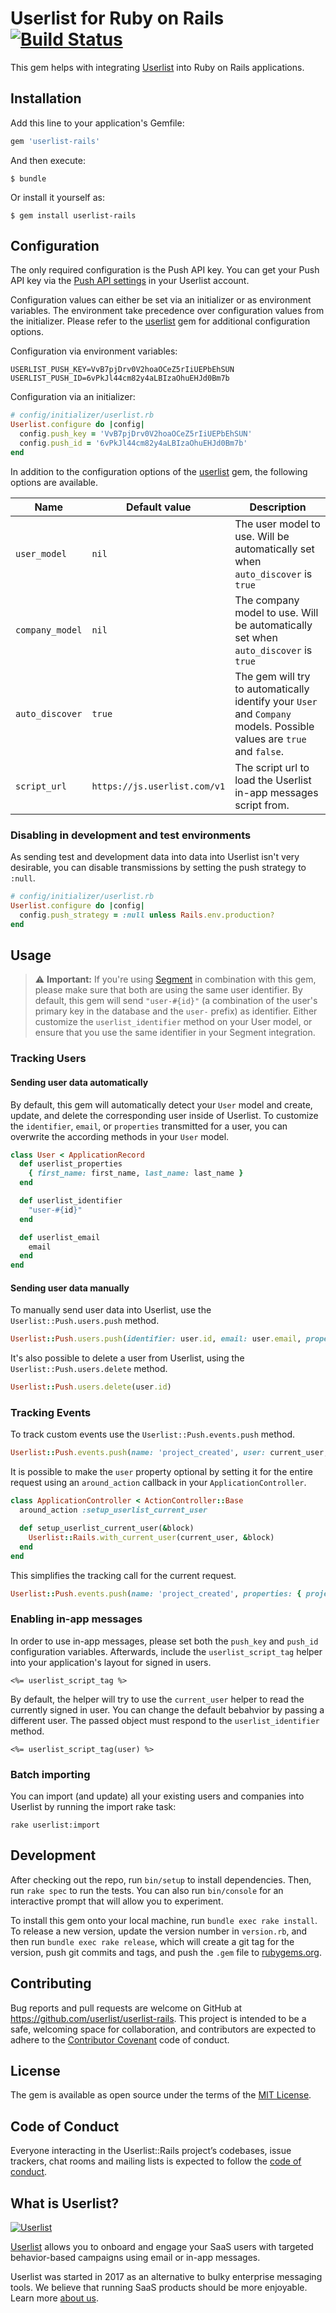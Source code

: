 # Userlist for Ruby on Rails [![Build Status](https://github.com/userlist/userlist-rails/workflows/Tests/badge.svg)](https://github.com/userlist/userlist-rails)

This gem helps with integrating [Userlist](http://userlist.com) into Ruby on Rails applications.

## Installation

Add this line to your application's Gemfile:

```ruby
gem 'userlist-rails'
```

And then execute:

    $ bundle

Or install it yourself as:

    $ gem install userlist-rails

## Configuration

The only required configuration is the Push API key. You can get your Push API key via the [Push API settings](https://app.userlist.com/settings/push) in your Userlist account.

Configuration values can either be set via an initializer or as environment variables. The environment take precedence over configuration values from the initializer. Please refer to the [userlist](http://github.com/userlist/userlist-ruby) gem for additional configuration options.

Configuration via environment variables:

```shell
USERLIST_PUSH_KEY=VvB7pjDrv0V2hoaOCeZ5rIiUEPbEhSUN
USERLIST_PUSH_ID=6vPkJl44cm82y4aLBIzaOhuEHJd0Bm7b
```

Configuration via an initializer:

```ruby
# config/initializer/userlist.rb
Userlist.configure do |config|
  config.push_key = 'VvB7pjDrv0V2hoaOCeZ5rIiUEPbEhSUN'
  config.push_id = '6vPkJl44cm82y4aLBIzaOhuEHJd0Bm7b'
end
```

In addition to the configuration options of the [userlist](http://github.com/userlist/userlist-ruby#configuration) gem, the following options are available.

| Name            | Default value                | Description                                                                                                          |
| --------------- | ---------------------------- | -------------------------------------------------------------------------------------------------------------------- |
| `user_model`    | `nil`                        | The user model to use. Will be automatically set when `auto_discover` is `true`                                      |
| `company_model` | `nil`                        | The company model to use. Will be automatically set when `auto_discover` is `true`                                   |
| `auto_discover` | `true`                       | The gem will try to automatically identify your `User` and `Company` models. Possible values are `true` and `false`. |
| `script_url`    | `https://js.userlist.com/v1` | The script url to load the Userlist in-app messages script from.                                                     |

### Disabling in development and test environments

As sending test and development data into data into Userlist isn't very desirable, you can disable transmissions by setting the push strategy to `:null`.

```ruby
# config/initializer/userlist.rb
Userlist.configure do |config|
  config.push_strategy = :null unless Rails.env.production?
end
```

## Usage

> ⚠️ **Important:** If you're using [Segment](https://segment.com) in combination with this gem, please make sure that both are using the same user identifier. By default, this gem will send `"user-#{id}"` (a combination of the user's primary key in the database and the `user-` prefix) as identifier. Either customize the `userlist_identifier` method on your User model, or ensure that you use the same identifier in your Segment integration.

### Tracking Users

#### Sending user data automatically

By default, this gem will automatically detect your `User` model and create, update, and delete the corresponding user inside of Userlist. To customize the `identifier`, `email`, or `properties` transmitted for a user, you can overwrite the according methods in your `User` model.

```ruby
class User < ApplicationRecord
  def userlist_properties
    { first_name: first_name, last_name: last_name }
  end

  def userlist_identifier
    "user-#{id}"
  end

  def userlist_email
    email
  end
end
```

#### Sending user data manually

To manually send user data into Userlist, use the `Userlist::Push.users.push` method.

```ruby
Userlist::Push.users.push(identifier: user.id, email: user.email, properties: { first_name: user.first_name, last_name: user.last_name })
```

It's also possible to delete a user from Userlist, using the `Userlist::Push.users.delete` method.

```ruby
Userlist::Push.users.delete(user.id)
```

### Tracking Events

To track custom events use the `Userlist::Push.events.push` method.

```ruby
Userlist::Push.events.push(name: 'project_created', user: current_user, properties: { project_name: project.name })
```

It is possible to make the `user` property optional by setting it for the entire request using an `around_action` callback in your `ApplicationController`.

```ruby
class ApplicationController < ActionController::Base
  around_action :setup_userlist_current_user

  def setup_userlist_current_user(&block)
    Userlist::Rails.with_current_user(current_user, &block)
  end
end
```

This simplifies the tracking call for the current request.

```ruby
Userlist::Push.events.push(name: 'project_created', properties: { project_name: project.name })
```

### Enabling in-app messages

In order to use in-app messages, please set both the `push_key` and `push_id` configuration variables. Afterwards, include the `userlist_script_tag` helper into your application's layout for signed in users.

```erb
<%= userlist_script_tag %>
```

By default, the helper will try to use the `current_user` helper to read the currently signed in user. You can change the default bebahvior by passing a different user. The passed object must respond to the `userlist_identifier` method.

```erb
<%= userlist_script_tag(user) %>
```

### Batch importing

You can import (and update) all your existing users and companies into Userlist by running the import rake task:

```shell
rake userlist:import
```

## Development

After checking out the repo, run `bin/setup` to install dependencies. Then, run `rake spec` to run the tests. You can also run `bin/console` for an interactive prompt that will allow you to experiment.

To install this gem onto your local machine, run `bundle exec rake install`. To release a new version, update the version number in `version.rb`, and then run `bundle exec rake release`, which will create a git tag for the version, push git commits and tags, and push the `.gem` file to [rubygems.org](https://rubygems.org).

## Contributing

Bug reports and pull requests are welcome on GitHub at <https://github.com/userlist/userlist-rails>. This project is intended to be a safe, welcoming space for collaboration, and contributors are expected to adhere to the [Contributor Covenant](http://contributor-covenant.org) code of conduct.

## License

The gem is available as open source under the terms of the [MIT License](https://opensource.org/licenses/MIT).

## Code of Conduct

Everyone interacting in the Userlist::Rails project’s codebases, issue trackers, chat rooms and mailing lists is expected to follow the [code of conduct](https://github.com/userlist/userlist-rails/blob/master/CODE_OF_CONDUCT.md).

## What is Userlist?

[![Userlist](https://userlist.com/images/external/userlist-logo-github.svg)](https://userlist.com/)

[Userlist](https://userlist.com/) allows you to onboard and engage your SaaS users with targeted behavior-based campaigns using email or in-app messages.

Userlist was started in 2017 as an alternative to bulky enterprise messaging tools. We believe that running SaaS products should be more enjoyable. Learn more [about us](https://userlist.com/about-us/).
